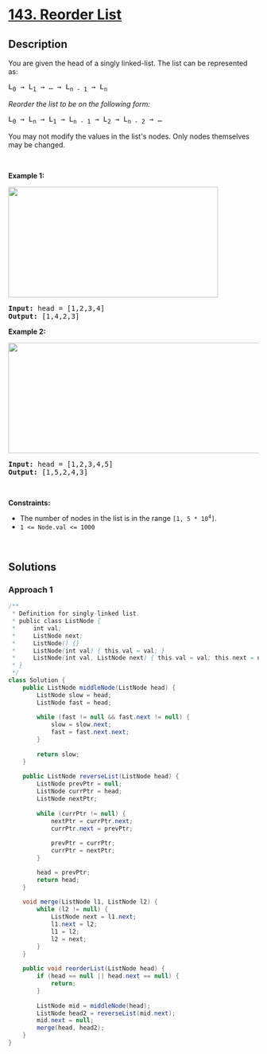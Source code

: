 # [143. Reorder List](https://leetcode.com/problems/reorder-list)

## Description

<p>You are given the head of a singly linked-list. The list can be represented as:</p>

<pre>
L<sub>0</sub> &rarr; L<sub>1</sub> &rarr; &hellip; &rarr; L<sub>n - 1</sub> &rarr; L<sub>n</sub>
</pre>

<p><em>Reorder the list to be on the following form:</em></p>

<pre>
L<sub>0</sub> &rarr; L<sub>n</sub> &rarr; L<sub>1</sub> &rarr; L<sub>n - 1</sub> &rarr; L<sub>2</sub> &rarr; L<sub>n - 2</sub> &rarr; &hellip;
</pre>

<p>You may not modify the values in the list&#39;s nodes. Only nodes themselves may be changed.</p>
<p>&nbsp;</p>

<p><strong class="example">Example 1:</strong></p>
<img alt="" src="https://fastly.jsdelivr.net/gh/doocs/leetcode@main/solution/0100-0199/0143.Reorder%20List/images/reorder1linked-list.jpg" style="width: 422px; height: 222px;" />
<pre>
<strong>Input:</strong> head = [1,2,3,4]
<strong>Output:</strong> [1,4,2,3]
</pre>

<p><strong class="example">Example 2:</strong></p>
<img alt="" src="https://fastly.jsdelivr.net/gh/doocs/leetcode@main/solution/0100-0199/0143.Reorder%20List/images/reorder2-linked-list.jpg" style="width: 542px; height: 222px;" />
<pre>
<strong>Input:</strong> head = [1,2,3,4,5]
<strong>Output:</strong> [1,5,2,4,3]
</pre>
<p>&nbsp;</p>

<p><strong>Constraints:</strong></p>
<ul>
    <li>The number of nodes in the list is in the range <code>[1, 5 * 10<sup>4</sup>]</code>.</li>
    <li><code>1 &lt;= Node.val &lt;= 1000</code></li>
</ul>
<p>&nbsp;</p>

## Solutions

### **Approach 1**

```java
/**
 * Definition for singly-linked list.
 * public class ListNode {
 *     int val;
 *     ListNode next;
 *     ListNode() {}
 *     ListNode(int val) { this.val = val; }
 *     ListNode(int val, ListNode next) { this.val = val; this.next = next; }
 * }
 */
class Solution {
    public ListNode middleNode(ListNode head) {
        ListNode slow = head;
        ListNode fast = head;
        
        while (fast != null && fast.next != null) {
            slow = slow.next;
            fast = fast.next.next;
        }
        
        return slow;
    }
    
    public ListNode reverseList(ListNode head) {
        ListNode prevPtr = null;
        ListNode currPtr = head;
        ListNode nextPtr;
       
        while (currPtr != null) {
            nextPtr = currPtr.next;
            currPtr.next = prevPtr;
            
            prevPtr = currPtr;
            currPtr = nextPtr;
        }

        head = prevPtr;
        return head;
    }
    
    void merge(ListNode l1, ListNode l2) {
        while (l2 != null) {
            ListNode next = l1.next;
            l1.next = l2;
            l1 = l2;
            l2 = next;
        }
    }
    
    public void reorderList(ListNode head) {
        if (head == null || head.next == null) {
            return;
        }
        
        ListNode mid = middleNode(head);
        ListNode head2 = reverseList(mid.next);
        mid.next = null;
        merge(head, head2);
    }
}
```